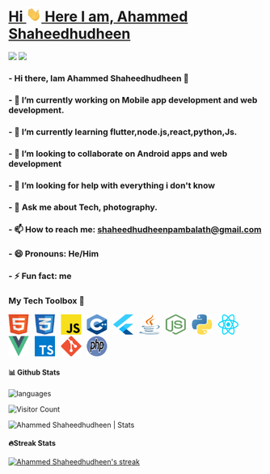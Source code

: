 





# [Hi <img src="https://raw.githubusercontent.com/ABSphreak/ABSphreak/master/gifs/Hi.gif" width="30px"> Here I am, Ahammed Shaheedhudheen](https://github.com/shaheedhudheen)
[<img height="30" src="https://img.shields.io/badge/twitter-%231DA1F2.svg?&style=for-the-badge&logo=twitter&logoColor=white" />][twitter]
[<img height="30" src="https://img.shields.io/badge/linkedin-blue.svg?&style=for-the-badge&logo=linkedin&logoColor=white" />][LinkedIn]
<!-- [<img height="30" src="https://img.shields.io/badge/twitter-%231DA1F2.svg?&style=for-the-badge&logo=twitter&logoColor=white" />][twitter] 
[<img height="30" src="https://img.shields.io/badge/linkedin-blue.svg?&style=for-the-badge&logo=linkedin&logoColor=white" />][LinkedIn]
 -->

### - Hi there, Iam Ahammed Shaheedhudheen 👋

### - 🔭 I’m currently working on Mobile app development and web development.

### - 🌱 I’m currently learning flutter,node.js,react,python,Js.

### - 👯 I’m looking to collaborate on Android apps and web development

### - 🤔 I’m looking for help with everything i don't know

### - 💬 Ask me about Tech, photography.

### - 📫 How to reach me: shaheedhudheenpambalath@gmail.com

### - 😄 Pronouns: He/Him

### - ⚡ Fun fact: me


### My Tech Toolbox 🧰

<p align="left">
<img src="https://github.com/shaheedhudheen/icons/blob/main/html.png" alt="html5" width="40" height="40"/>
 &nbsp;
<img src="https://github.com/shaheedhudheen/icons/blob/19dfd836e90bac244a7eab3a1f0f0242ca56216d/css.png" alt="css3" width="40" height="40"/>
 &nbsp;
<img src="https://github.com/shaheedhudheen/icons/blob/main/javascript-programming-language.png" alt="javascript" width="40" height="40"/>
 &nbsp;
<img src="https://github.com/shaheedhudheen/icons/blob/main/c-plus-plus-programming-language.png" alt="c++" width="40" height="40"/> 
 &nbsp;
<img src="https://github.com/shaheedhudheen/icons/blob/main/flutter.png" alt="flutter" width="40" height="40"/>
 &nbsp;
<img src="https://github.com/shaheedhudheen/icons/blob/main/java-programming-language%20(1).png" alt="java" width="40" height="40"/>
 &nbsp;
<img src="https://github.com/shaheedhudheen/icons/blob/main/node-js.png" alt="nodejs" width="40" height="40"/>
 &nbsp;
<img src="https://github.com/shaheedhudheen/icons/blob/main/python-programming-language.png" alt="python" width="40" height="40"/>
 &nbsp;
<img src="https://github.com/shaheedhudheen/icons/blob/main/react-js.png" alt="react" width="40" height="40"/>
 &nbsp;
<img src="https://github.com/shaheedhudheen/icons/blob/main/vue-js.png" alt="vue" width="40" height="40"/>
 &nbsp;
<img src="https://github.com/shaheedhudheen/icons/blob/main/typescript-programming-language.png" alt="typescript" width="40" height="40"/>
 &nbsp;
<img src="https://github.com/shaheedhudheen/icons/blob/main/git.png" alt="git" width="40" height="40"/>
 &nbsp;
<img src="https://github.com/shaheedhudheen/icons/blob/main/php-programming-language.png" alt="html5" width="40" height="40"/>
 &nbsp;
<!-- <img src="" alt="html5" width="40" height="40"/> -->


<!--<img src="https://i.pinimg.com/originals/50/f1/58/50f1582a95bdac10f1c3fa295c8b947b.png" alt="mysql" width="40" height="40"/>
<img src="https://upload.wikimedia.org/wikipedia/commons/2/29/Postgresql_elephant.svg" alt="PostGreSQL" width="40" height="40"/> -->
</p>



<h4>📊 Github Stats</h4>

<img src="https://github-readme-stats.vercel.app/api/top-langs/?username=shaheedhudheen&layout=compact&theme=tokyonight" alt="languages" height="165">

![Visitor Count](https://profile-counter.glitch.me/{shaheedhudheen}/count.svg)

<p align="left"> <img src="https://github-readme-stats.vercel.app/api?username=shaheedhudheen&show_icons=true&theme=gotham" alt="Ahammed Shaheedhudheen | Stats" />

<h4>🔥Streak Stats</h4>

<!-- GitHub Readme Streak Stats - https://github.com/DenverCoder1/github-readme-streak-stats -->
<p align="left">
  <a href="https://github.com/shaheedhudheen/github-readme-streak-stats">
    <img title="🔥 Get streak stats for your profile at git.io/streak-stats" alt="Ahammed Shaheedhudheen's streak" src="https://github-readme-streak-stats.herokuapp.com/?user=shaheedhudheen&theme=monokai-metallian&hide_border=true"/>
  </a>
<!--   <p align="center">🔥 Get streak stats for your profile at <a href="https://git.io/streak-stats">git.io/streak-stats</a></p> -->
</p>
 
[twitter]: https://twitter.com/shaheedhudheen
[linkedin]: https://www.linkedin.com/in/ahammed-shaheedhudheen-2ab747169/


